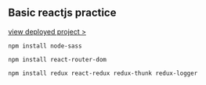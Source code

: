 ## Basic reactjs practice

[view deployed project >](https://jccccandres.github.io/reactjs-basic-practice-1/)

```
npm install node-sass
```  

```
npm install react-router-dom
```

```
npm install redux react-redux redux-thunk redux-logger
```
